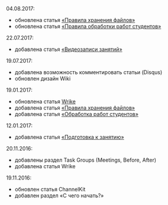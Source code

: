 04.08.2017:

* обновлена статья [«Правила хранения файлов»](ins_13_storage_tasks/)
* обновлена статья [«Правила обработки работ студентов»](ins_15_students_works/)

22.07.2017:

* добавлена статья [«Видеозаписи занятий»](ins_22_video_access/)

19.07.2017:

* добавлена возможность комментировать статьи (Disqus)
* обновлен дизайн Wiki

19.01.2017:

* обновлена статья [Wrike](ins_10_wrike/)
* добавлена статья [«Правила хранения файлов»](ins_13_storage_tasks/)
* добавлена статья [«Обработка работ студентов»](ins_15_students_works/)

12.01.2017:

* добавлена статья [«Подготовка к занятию»](ins_12_office_manager/)

20.11.2016:

* добавлены раздел Task Groups (Meetings, Before, After)
* добавлена статья Wrike

19.11.2016:

* обновлен статья ChannelKit
* добавлен раздел «С чего начать?»
